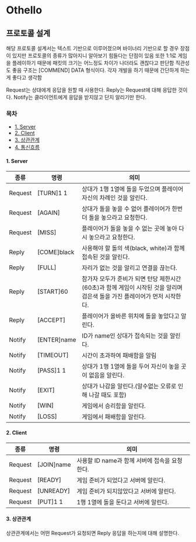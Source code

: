 # Othello

## 프로토콜 설계
해당 프로토콜 설계서는 텍스트 기반으로 이루어졌으며 바이너리 기반으로 할 경우 장점이 있지만 프로토콜의 종류가 많아지니 알아보기 힘들다는 단점이 있음
또한 1:1로 게임을 플레이하기 때문에 패킷의 크기는 어느정도 차이가 나더라도 괜찮다고 판단함 직관성도 좋음
구조는 [COMMEND] DATA 형식이다.
각자 개발을 하기 때문에 간단하게 하는게 좋다고 생각함

Request는 상대에게 응답을 원할 때 사용한다.
Reply는 Request에 대해 응답한 것이다.
Notify는 클라이언트에게 응답을 받지않고 단지 알리기만 한다.

### 목차

- [1. Server](#1-server)
- [2. Client](#2-client)
- [3. 상관관계](#3-상관관계)
- [4. 통신흐름](#4-통신흐름)

#### 1. Server

| 종류    | 명령         | 의미 |
  ------- | -------     | -------
| Request | [TURN]1 1   | 상대가 1행 1열에 돌을 두었으며 플레이어 자신의 차례인 것을 알린다. |
| Request | [AGAIN]     | 상대가 돌을 놓을 수 없어 플레이어가 한번 더 돌을 놓으라고 요청한다. |
| Request | [MISS]      | 플레이어가 돌을 놓을 수 없는 곳에 놓아 다시 놓으라고 요청한다. |
| Reply   | [COME]black | 사용해야 할 돌의 색(black, white)과 함께 접속된 것을 알린다. |
| Reply   | [FULL]      | 자리가 없는 것을 알리고 연결을 끊는다. |
| Reply   | [START]60   | 참가자 모두가 준비가 되면 턴당 제한시간(60초)과 함께 게임이 시작된 것을 알리며 검은색 돌을 가진 플레이어가 먼저 시작한다. |
| Reply   | [ACCEPT]    | 플레이어가 올바른 위치에 돌을 놓았다고 알린다. |
| Notify  | [ENTER]name | ID가 name인 상대가 접속되는 것을 알린다. |
| Notify  | [TIMEOUT]   | 시간이 초과하여 패배함을 알림 |
| Notify  | [PASS]1 1   | 상대가 1행 1열에 돌을 두어 자신이 놓을 곳이 없음을 알린다. |
| Notify  | [EXIT]      | 상대가 나감을 알린다.(알수없는 오류로 인해 나갈 때도 포함) |
| Notify  | [WIN]       | 게임에서 승리함을 알린다. |
| Notify  | [LOSS]      | 게임에서 패배함을 알린다. |

#### 2. Client

| 종류    | 명령        | 의미 |
-------   |-------     |-------
| Request | [JOIN]name | 사용할 ID name과 함께 서버에 접속을 요청한다. |
| Request | [READY]    | 게임 준비가 되었다고 서버에 알린다. |
| Request | [UNREADY]  | 게임 준비가 되지않았다고 서버에 알린다. |
| Request | [PUT]1 1   | 1행 1열에 돌을 둔다고 서버에 알린다. |

#### 3. 상관관계

상관관계에서는 어떤 Request가 요청되면 Reply 응답을 하는지에 대해 설명한다. 
